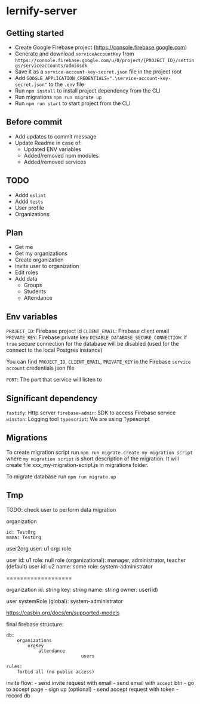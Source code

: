 # lernify-server

## Getting started

- Create Google Firebase project (https://console.firebase.google.com)
- Generate and download `serviceAccountKey` from `https://console.firebase.google.com/u/0/project/{PROJECT_ID}/settings/serviceaccounts/adminsdk`
- Save it as a `service-account-key-secret.json` file in the project root
- Add `GOOGLE_APPLICATION_CREDENTIALS=".\service-account-key-secret.json"` to the `.env` file
- Run `npm install` to install project dependency from the CLI
- Run migrations `npm run migrate up`
- Run `npm run start` to start project from the CLI

## Before commit

- Add updates to commit message
- Update Readme in case of:
  - Updated ENV variables
  - Added/removed npm modules
  - Added/removed services

## TODO

- Addd `eslint`
- Addd `tests`
- User profile
- Organizations

## Plan

- Get me
- Get my organizations
- Create organization
- Invite user to organization
- Edit roles
- Add data
  - Groups
  - Students
  - Attendance

## Env variables

`PROJECT_ID`: Firebase project id
`CLIENT_EMAIL`: Firebase client email
`PRIVATE_KEY`: Firebase private key
`DISABLE_DATABASE_SECURE_CONNECTION`: if `true` secure connection for the database will be disabled (used for the connect to the local Postgres instance)

You can find `PROJECT_ID`, `CLIENT_EMAIL`, `PRIVATE_KEY` in the Firebase `service account` credentials json file

`PORT`: The port that service will listen to

## Significant dependency

`fastify`: Http server
`firebase-admin`: SDK to access Firebase service
`winston`: Logging tool
`typescript`: We are using Typescript

## Migrations

To create migration script run `npm run migrate.create my migration script` where `my migration script` is short description of the migration. It will create file xxx_my-migration-script.js in migrations folder.

To migrate database run `npm run migrate.up`

## Tmp

TODO: check user to perform data migration

organization

    id: TestOrg
    mama: TestOrg

user2org
user: u1
org:
role

user
id: u1
role: null
role (organizational): manager, administrator, teacher (default)
user
id: u2
name: some
role: system-administrator

===================

organization
id: string
key: string
name: string
owner: user(id)

user
systemRole (global): system-administrator

https://casbin.org/docs/en/supported-models

final firebase structure:

    db:
        organizations
            orgKey
                attendance
    							users

    rules:
        forbid all (no public access)

invite flow: - send invite request with email - send email with `accept` btn - go to accept page - sign up (optional) - send accept request with token - record db
